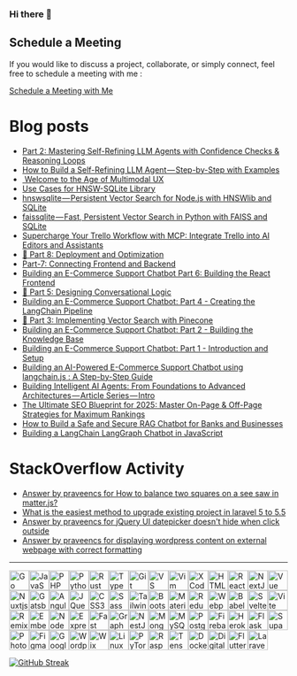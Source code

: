 ### Hi there 👋

## Schedule a Meeting

If you would like to discuss a project, collaborate, or simply connect, feel free to schedule a meeting with me :

[Schedule a Meeting with Me](https://calendar.app.google/UeQyV5VBF6LjjXnf6)

# Blog posts
<!-- BLOG-POST-LIST:START -->
- [Part 2: Mastering Self-Refining LLM Agents with Confidence Checks & Reasoning Loops](https://medium.com/@praveencs87/part-2-mastering-self-refining-llm-agents-with-confidence-checks-reasoning-loops-2374424b1312?source=rss-8e2a7dce2432------2)
- [How to Build a Self-Refining LLM Agent — Step-by-Step with Examples](https://medium.com/@praveencs87/how-to-build-a-self-refining-llm-agent-step-by-step-with-examples-e309d9df0eae?source=rss-8e2a7dce2432------2)
- [️ Welcome to the Age of Multimodal UX](https://medium.com/@praveencs87/%EF%B8%8F-welcome-to-the-age-of-multimodal-ux-1c7dffe46fce?source=rss-8e2a7dce2432------2)
- [Use Cases for HNSW-SQLite Library](https://dev.to/praveencs87/use-cases-for-hnsw-sqlite-library-pnf)
- [hnswsqlite — Persistent Vector Search for Node.js with HNSWlib and SQLite](https://medium.com/@praveencs87/hnswsqlite-persistent-vector-search-for-node-js-with-hnswlib-and-sqlite-8c5cdc1f3ba8?source=rss-8e2a7dce2432------2)
- [faissqlite — Fast, Persistent Vector Search in Python with FAISS and SQLite](https://medium.com/@praveencs87/faissqlite-fast-persistent-vector-search-in-python-with-faiss-and-sqlite-962c5874948f?source=rss-8e2a7dce2432------2)
- [Supercharge Your Trello Workflow with MCP: Integrate Trello into AI Editors and Assistants](https://medium.com/@praveencs87/supercharge-your-trello-workflow-with-mcp-integrate-trello-into-ai-editors-and-assistants-06272e4f0e7c?source=rss-8e2a7dce2432------2)
- [🚀 Part 8: Deployment and Optimization](https://dev.to/praveencs87/part-8-deployment-and-optimization-c0k)
- [Part-7: Connecting Frontend and Backend](https://dev.to/praveencs87/part-7-connecting-frontend-and-backend-2e1i)
- [Building an E-Commerce Support Chatbot Part 6: Building the React Frontend](https://dev.to/praveencs87/building-an-e-commerce-support-chatbot-part-6-building-the-react-frontend-4om2)
- [💬 Part 5: Designing Conversational Logic](https://dev.to/praveencs87/part-5-designing-conversational-logic-44b9)
- [Building an E-Commerce Support Chatbot: Part 4 - Creating the LangChain Pipeline](https://dev.to/praveencs87/building-an-e-commerce-support-chatbot-part-4-creating-the-langchain-pipeline-420d)
- [🧭 Part 3: Implementing Vector Search with Pinecone](https://dev.to/praveencs87/part-3-implementing-vector-search-with-pinecone-4aj0)
- [Building an E-Commerce Support Chatbot: Part 2 - Building the Knowledge Base](https://dev.to/praveencs87/building-an-e-commerce-support-chatbot-part-2-building-the-knowledge-base-2mj2)
- [Building an E-Commerce Support Chatbot: Part 1 - Introduction and Setup](https://dev.to/praveencs87/building-an-e-commerce-support-chatbot-part-1-introduction-and-setup-218d)
- [Building an AI-Powered E-Commerce Support Chatbot using langchain.js : A Step-by-Step Guide](https://dev.to/praveencs87/building-an-ai-powered-e-commerce-support-chatbot-using-langchainjs-a-step-by-step-guide-29cp)
- [Building Intelligent AI Agents: From Foundations to Advanced Architectures — Article Series — Intro](https://medium.com/@praveencs87/building-intelligent-ai-agents-from-foundations-to-advanced-architectures-article-series-intro-cad58a3bb38f?source=rss-8e2a7dce2432------2)
- [The Ultimate SEO Blueprint for 2025: Master On-Page & Off-Page Strategies for Maximum Rankings](https://medium.com/@praveencs87/the-ultimate-seo-blueprint-for-2025-master-on-page-off-page-strategies-for-maximum-rankings-f8aaa145608b?source=rss-8e2a7dce2432------2)
- [How to Build a Safe and Secure RAG Chatbot for Banks and Businesses](https://medium.com/@praveencs87/how-to-build-a-safe-and-secure-rag-chatbot-for-banks-and-businesses-f82d8c1364d3?source=rss-8e2a7dce2432------2)
- [Building a LangChain LangGraph Chatbot in JavaScript](https://medium.com/@praveencs87/building-a-langchain-langgraph-chatbot-in-javascript-3b546bd2b94c?source=rss-8e2a7dce2432------2)
<!-- BLOG-POST-LIST:END -->

# StackOverflow Activity
<!-- STACKOVERFLOW:START -->
- [Answer by praveencs for How to balance two squares on a see saw in matter.js?](https://stackoverflow.com/questions/58072489/how-to-balance-two-squares-on-a-see-saw-in-matter-js/73762583#73762583)
- [What is the easiest method to upgrade existing project in laravel 5 to 5.5](https://stackoverflow.com/questions/48112862/what-is-the-easiest-method-to-upgrade-existing-project-in-laravel-5-to-5-5)
- [Answer by praveencs for jQuery UI datepicker doesn't hide when click outside](https://stackoverflow.com/questions/13333571/jquery-ui-datepicker-doesnt-hide-when-click-outside/33940124#33940124)
- [Answer by praveencs for displaying wordpress content on external webpage with correct formatting](https://stackoverflow.com/questions/23262789/displaying-wordpress-content-on-external-webpage-with-correct-formatting/23266061#23266061)
<!-- STACKOVERFLOW:END -->
---
<p align="left">
<a href="https://go.dev/doc/" target="_blank" rel="noreferrer"><img src="https://raw.githubusercontent.com/danielcranney/readme-generator/main/public/icons/skills/go-colored.svg" width="36" height="36" alt="Go" title="Go"/></a><a href="https://developer.mozilla.org/en-US/docs/Web/JavaScript" target="_blank" rel="noreferrer"><img src="https://raw.githubusercontent.com/danielcranney/readme-generator/main/public/icons/skills/javascript-colored.svg" width="36" height="36" alt="JavaScript" title="JavaScript"/></a><a href="https://www.php.net/" target="_blank" rel="noreferrer"><img src="https://raw.githubusercontent.com/danielcranney/readme-generator/main/public/icons/skills/php-colored.svg" width="36" height="36" alt="PHP" title="PHP"/></a><a href="https://www.python.org/" target="_blank" rel="noreferrer"><img src="https://raw.githubusercontent.com/danielcranney/readme-generator/main/public/icons/skills/python-colored.svg" width="36" height="36" alt="Python" title="Python"/></a><a href="https://www.rust-lang.org/" target="_blank" rel="noreferrer"><img src="https://raw.githubusercontent.com/danielcranney/readme-generator/main/public/icons/skills/rust-colored.svg" width="36" height="36" alt="Rust" title="Rust"/></a><a href="https://www.typescriptlang.org/" target="_blank" rel="noreferrer"><img src="https://raw.githubusercontent.com/danielcranney/readme-generator/main/public/icons/skills/typescript-colored.svg" width="36" height="36" alt="TypeScript" title="TypeScript"/></a><a href="https://git-scm.com/" target="_blank" rel="noreferrer"><img src="https://raw.githubusercontent.com/danielcranney/readme-generator/main/public/icons/skills/git-colored.svg" width="36" height="36" alt="Git" title="Git"/></a><a href="https://code.visualstudio.com/" target="_blank" rel="noreferrer"><img src="https://raw.githubusercontent.com/danielcranney/readme-generator/main/public/icons/skills/visualstudiocode-colored.svg" width="36" height="36" alt="VS Code" title="VS Code"/></a><a href="https://www.vim.org/" target="_blank" rel="noreferrer"><img src="https://raw.githubusercontent.com/danielcranney/readme-generator/main/public/icons/skills/vim-colored.svg" width="36" height="36" alt="Vim" title="Vim"/></a><a href="https://developer.apple.com/xcode/" target="_blank" rel="noreferrer"><img src="https://raw.githubusercontent.com/danielcranney/readme-generator/main/public/icons/skills/xcode-colored.svg" width="36" height="36" alt="XCode" title="XCode"/></a><a href="https://developer.mozilla.org/en-US/docs/Glossary/HTML5" target="_blank" rel="noreferrer"><img src="https://raw.githubusercontent.com/danielcranney/readme-generator/main/public/icons/skills/html5-colored.svg" width="36" height="36" alt="HTML5" title="HTML5"/></a><a href="https://reactjs.org/" target="_blank" rel="noreferrer"><img src="https://raw.githubusercontent.com/danielcranney/readme-generator/main/public/icons/skills/react-colored.svg" width="36" height="36" alt="React" title="React"/></a><a href="https://nextjs.org/docs" target="_blank" rel="noreferrer"><img src="https://raw.githubusercontent.com/danielcranney/readme-generator/main/public/icons/skills/nextjs-colored.svg" width="36" height="36" alt="NextJs" title="NextJs"/></a><a href="https://vuejs.org/" target="_blank" rel="noreferrer"><img src="https://raw.githubusercontent.com/danielcranney/readme-generator/main/public/icons/skills/vuejs-colored.svg" width="36" height="36" alt="Vue" title="Vue"/></a><a href="https://nuxtjs.org/" target="_blank" rel="noreferrer"><img src="https://raw.githubusercontent.com/danielcranney/readme-generator/main/public/icons/skills/nuxtjs-colored.svg" width="36" height="36" alt="Nuxtjs" title="Nuxtjs"/></a><a href="https://www.gatsbyjs.com/" target="_blank" rel="noreferrer"><img src="https://raw.githubusercontent.com/danielcranney/readme-generator/main/public/icons/skills/gatsby-colored.svg" width="36" height="36" alt="Gatsby" title="Gatsby"/></a><a href="https://angular.io/" target="_blank" rel="noreferrer"><img src="https://raw.githubusercontent.com/danielcranney/readme-generator/main/public/icons/skills/angularjs-colored.svg" width="36" height="36" alt="Angular" title="Angular"/></a><a href="https://jquery.com/" target="_blank" rel="noreferrer"><img src="https://raw.githubusercontent.com/danielcranney/readme-generator/main/public/icons/skills/jquery-colored.svg" width="36" height="36" alt="JQuery" title="JQuery"/></a><a href="https://www.w3.org/TR/CSS/#css" target="_blank" rel="noreferrer"><img src="https://raw.githubusercontent.com/danielcranney/readme-generator/main/public/icons/skills/css3-colored.svg" width="36" height="36" alt="CSS3" title="CSS3"/></a><a href="https://sass-lang.com/" target="_blank" rel="noreferrer"><img src="https://raw.githubusercontent.com/danielcranney/readme-generator/main/public/icons/skills/sass-colored.svg" width="36" height="36" alt="Sass" title="Sass"/></a><a href="https://tailwindcss.com/" target="_blank" rel="noreferrer"><img src="https://raw.githubusercontent.com/danielcranney/readme-generator/main/public/icons/skills/tailwindcss-colored.svg" width="36" height="36" alt="TailwindCSS" title="TailwindCSS"/></a><a href="https://getbootstrap.com/" target="_blank" rel="noreferrer"><img src="https://raw.githubusercontent.com/danielcranney/readme-generator/main/public/icons/skills/bootstrap-colored.svg" width="36" height="36" alt="Bootstrap" title="Bootstrap"/></a><a href="https://mui.com/" target="_blank" rel="noreferrer"><img src="https://raw.githubusercontent.com/danielcranney/readme-generator/main/public/icons/skills/materialui-colored.svg" width="36" height="36" alt="Material UI" title="Material UI"/></a><a href="https://redux.js.org/" target="_blank" rel="noreferrer"><img src="https://raw.githubusercontent.com/danielcranney/readme-generator/main/public/icons/skills/redux-colored.svg" width="36" height="36" alt="Redux" title="Redux"/></a><a href="https://webpack.js.org/" target="_blank" rel="noreferrer"><img src="https://raw.githubusercontent.com/danielcranney/readme-generator/main/public/icons/skills/webpack-colored.svg" width="36" height="36" alt="Webpack" title="Webpack"/></a><a href="https://babeljs.io/" target="_blank" rel="noreferrer"><img src="https://raw.githubusercontent.com/danielcranney/readme-generator/main/public/icons/skills/babel-colored.svg" width="36" height="36" alt="Babel" title="Babel"/></a><a href="https://svelte.dev/" target="_blank" rel="noreferrer"><img src="https://raw.githubusercontent.com/danielcranney/readme-generator/main/public/icons/skills/svelte-colored.svg" width="36" height="36" alt="Svelte" title="Svelte"/></a><a href="https://vitejs.dev/" target="_blank" rel="noreferrer"><img src="https://raw.githubusercontent.com/danielcranney/readme-generator/main/public/icons/skills/vite-colored.svg" width="36" height="36" alt="Vite" title="Vite"/></a><a href="https://remix.run/" target="_blank" rel="noreferrer"><img src="https://raw.githubusercontent.com/danielcranney/readme-generator/main/public/icons/skills/remix-colored.svg" width="36" height="36" alt="Remix" title="Remix"/></a><a href="https://emberjs.com/" target="_blank" rel="noreferrer"><img src="https://raw.githubusercontent.com/danielcranney/readme-generator/main/public/icons/skills/emberjs-colored.svg" width="36" height="36" alt="Ember.js" title="Ember.js"/></a><a href="https://nodejs.org/en/" target="_blank" rel="noreferrer"><img src="https://raw.githubusercontent.com/danielcranney/readme-generator/main/public/icons/skills/nodejs-colored.svg" width="36" height="36" alt="NodeJS" title="NodeJS"/></a><a href="https://expressjs.com/" target="_blank" rel="noreferrer"><img src="https://raw.githubusercontent.com/danielcranney/readme-generator/main/public/icons/skills/express-colored.svg" width="36" height="36" alt="Express" title="Express"/></a><a href="https://fastapi.tiangolo.com/" target="_blank" rel="noreferrer"><img src="https://raw.githubusercontent.com/danielcranney/readme-generator/main/public/icons/skills/fastapi-colored.svg" width="36" height="36" alt="Fast API" title="Fast API"/></a><a href="https://graphql.org/" target="_blank" rel="noreferrer"><img src="https://raw.githubusercontent.com/danielcranney/readme-generator/main/public/icons/skills/graphql-colored.svg" width="36" height="36" alt="GraphQL" title="GraphQL"/></a><a href="https://docs.nestjs.com/" target="_blank" rel="noreferrer"><img src="https://raw.githubusercontent.com/danielcranney/readme-generator/main/public/icons/skills/nestjs-colored.svg" width="36" height="36" alt="NestJS" title="NestJS"/></a><a href="https://www.mongodb.com/" target="_blank" rel="noreferrer"><img src="https://raw.githubusercontent.com/danielcranney/readme-generator/main/public/icons/skills/mongodb-colored.svg" width="36" height="36" alt="MongoDB" title="MongoDB"/></a><a href="https://www.mysql.com/" target="_blank" rel="noreferrer"><img src="https://raw.githubusercontent.com/danielcranney/readme-generator/main/public/icons/skills/mysql-colored.svg" width="36" height="36" alt="MySQL" title="MySQL"/></a><a href="https://www.postgresql.org/" target="_blank" rel="noreferrer"><img src="https://raw.githubusercontent.com/danielcranney/readme-generator/main/public/icons/skills/postgresql-colored.svg" width="36" height="36" alt="PostgreSQL" title="PostgreSQL"/></a><a href="https://firebase.google.com/" target="_blank" rel="noreferrer"><img src="https://raw.githubusercontent.com/danielcranney/readme-generator/main/public/icons/skills/firebase-colored.svg" width="36" height="36" alt="Firebase" title="Firebase"/></a><a href="https://www.heroku.com/" target="_blank" rel="noreferrer"><img src="https://raw.githubusercontent.com/danielcranney/readme-generator/main/public/icons/skills/heroku-colored.svg" width="36" height="36" alt="Heroku" title="Heroku"/></a><a href="https://flask.palletsprojects.com/en/3.0.x/" target="_blank" rel="noreferrer"><img src="https://raw.githubusercontent.com/danielcranney/readme-generator/main/public/icons/skills/flask-colored.svg" width="36" height="36" alt="Flask" title="Flask"/></a><a href="https://supabase.io/" target="_blank" rel="noreferrer"><img src="https://raw.githubusercontent.com/danielcranney/readme-generator/main/public/icons/skills/supabase-colored.svg" width="36" height="36" alt="Supabase" title="Supabase"/></a><a href="https://www.adobe.com/uk/products/photoshop.html" target="_blank" rel="noreferrer"><img src="https://raw.githubusercontent.com/danielcranney/readme-generator/main/public/icons/skills/photoshop-colored.svg" width="36" height="36" alt="Photoshop" title="Photoshop"/></a><a href="https://www.figma.com/" target="_blank" rel="noreferrer"><img src="https://raw.githubusercontent.com/danielcranney/readme-generator/main/public/icons/skills/figma-colored.svg" width="36" height="36" alt="Figma" title="Figma"/></a><a href="https://cloud.google.com/" target="_blank" rel="noreferrer"><img src="https://raw.githubusercontent.com/danielcranney/readme-generator/main/public/icons/skills/googlecloud-colored.svg" width="36" height="36" alt="Google Cloud" title="Google Cloud"/></a><a href="https://wordpress.com" target="_blank" rel="noreferrer"><img src="https://raw.githubusercontent.com/danielcranney/readme-generator/main/public/icons/skills/wordpress-colored.svg" width="36" height="36" alt="Wordpress" title="Wordpress"/></a><a href="https://wix.com" target="_blank" rel="noreferrer"><img src="https://raw.githubusercontent.com/danielcranney/readme-generator/main/public/icons/skills/wix-colored.svg" width="36" height="36" alt="Wix" title="Wix"/></a><a href="https://www.linux.org" target="_blank" rel="noreferrer"><img src="https://raw.githubusercontent.com/danielcranney/readme-generator/main/public/icons/skills/linux-colored.svg" width="36" height="36" alt="Linux" title="Linux"/></a><a href="https://pytorch.org/" target="_blank" rel="noreferrer"><img src="https://raw.githubusercontent.com/danielcranney/readme-generator/main/public/icons/skills/pytorch-colored.svg" width="36" height="36" alt="PyTorch" title="PyTorch"/></a><a href="https://www.raspberrypi.org/" target="_blank" rel="noreferrer"><img src="https://raw.githubusercontent.com/danielcranney/readme-generator/main/public/icons/skills/raspberrypi-colored.svg" width="36" height="36" alt="Raspberry Pi" title="Raspberry Pi"/></a><a href="https://www.tensorflow.org/" target="_blank" rel="noreferrer"><img src="https://raw.githubusercontent.com/danielcranney/readme-generator/main/public/icons/skills/tensorflow-colored.svg" width="36" height="36" alt="TensorFlow" title="TensorFlow"/></a><a href="https://www.docker.com/" target="_blank" rel="noreferrer"><img src="https://raw.githubusercontent.com/danielcranney/readme-generator/main/public/icons/skills/docker-colored.svg" width="36" height="36" alt="Docker" title="Docker"/></a><a href="https://www.digitalocean.com" target="_blank" rel="noreferrer"><img src="https://raw.githubusercontent.com/danielcranney/readme-generator/main/public/icons/skills/digitalocean-colored.svg" width="36" height="36" alt="Digital Ocean" title="Digital Ocean"/></a><a href="https://flutter.dev/" target="_blank" rel="noreferrer"><img src="https://raw.githubusercontent.com/danielcranney/readme-generator/main/public/icons/skills/flutter-colored.svg" width="36" height="36" alt="Flutter" title="Flutter"/></a><a href="https://laravel.com/" target="_blank" rel="noreferrer"><img src="https://raw.githubusercontent.com/danielcranney/readme-generator/main/public/icons/skills/laravel-colored.svg" width="36" height="36" alt="Laravel" title="Laravel"/></a>
</p>


[![GitHub Streak](https://streak-stats.demolab.com?user=praveencs87)](https://git.io/streak-stats)

<!--
**praveencs87/praveencs87** is a ✨ _special_ ✨ repository because its `README.md` (this file) appears on your GitHub profile.

Here are some ideas to get you started:

- 🔭 I’m currently working on ...
- 🌱 I’m currently learning ...
- 👯 I’m looking to collaborate on ...
- 🤔 I’m looking for help with ...
- 💬 Ask me about ...
- 📫 How to reach me: ...
- 😄 Pronouns: ...
- ⚡ Fun fact: ...
-->
